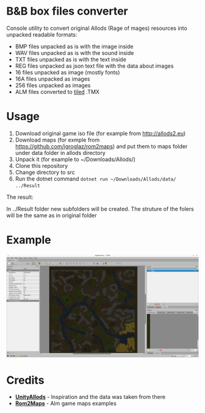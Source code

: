 B&B box files converter
==========
Console utility to convert original Allods (Rage of mages) resources into unpacked readable formats:

- BMP files unpacked as is with the image inside
- WAV files unpacked as is with the sound inside
- TXT files unpacked as is with the text inside
- REG files unpacked as json text file with the data about images
- 16 files unpacked as image (mostly fonts)
- 16A files unpacked as images
- 256 files unpacked as images
- ALM files converted to [tiled](https://www.mapeditor.org/) .TMX

Usage
==========

1. Download original game iso file (for example from http://allods2.eu)
2. Download maps (for exmple from https://github.com/igroglaz/rom2maps) and put them to maps folder under data folder in allods directory
3. Unpack it (for example to ~/Downloads/Allods/)
4. Clone this repository
5. Change directory to src
6. Run the dotnet command `dotnet run ~/Downloads/Allods/data/ ../Result`

The result:

In ../Result folder new subfolders will be created.
The struture of the folers will be the same as in original folder

Example
=========

![](https://github.com/ApmeM/AllodsParser/raw/main/Example.png)


Credits
==========

- [**UnityAllods**](https://github.com/jewalky/UnityAllods) - Inspiration and the data was taken from there
- [**Rom2Maps**](https://github.com/igroglaz/rom2maps) - Alm game maps examples

